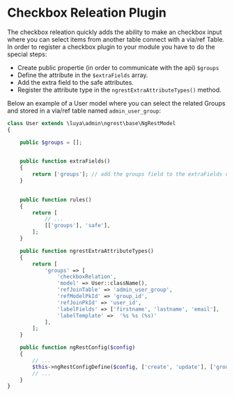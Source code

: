 # Checkbox Releation Plugin

The checkbox releation quickly adds the ability to make an checkbox input where you can select items from another table connect with a via/ref Table. In order to register a checkbox plugin to your module you have to do the special steps:

+ Create public propertie (in order to communicate with the api) `$groups`
+ Define the attribute in the `$extraFields` array.
+ Add the extra field to the safe attributes.
+ Register the attribute type in the `ngrestExtraAttributeTypes()` method.

Below an example of a User model where you can select the related Groups and stored in a via/ref table named `admin_user_group`:

```php
class User extends \luya\admin\ngrest\base\NgRestModel
{    

    public $groups = [];
    

    public function extraFields()
    {
        return ['groups']; // add the groups field to the extraFields of this active record
    }
    

    public function rules()
    {
        return [
            // ...
            [['groups'], 'safe'],
        ];
    }

    public function ngrestExtraAttributeTypes()
    {
        return [
            'groups' => [
                'checkboxRelation',
                'model' => User::className(),
                'refJoinTable' => 'admin_user_group',
                'refModelPkId' => 'group_id',
                'refJoinPkId' => 'user_id',
                'labelFields' => ['firstname', 'lastname', 'email'],
                'labelTemplate' =>  '%s %s (%s)'
            ],
        ];
    }

    public function ngRestConfig($config)
    {
        // ...
        $this->ngRestConfigDefine($config, ['create', 'update'], ['groups']);
        // ...
    }
}
```